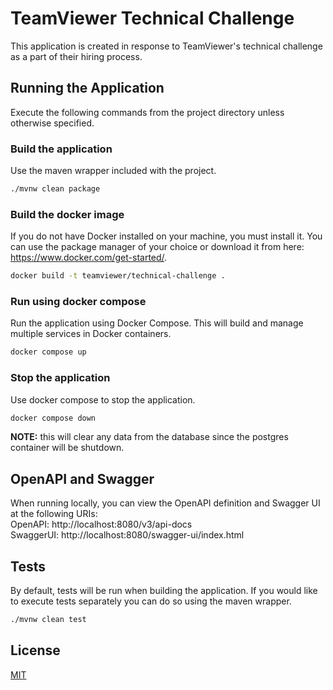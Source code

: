 # TeamViewer Technical Challenge

This application is created in response to TeamViewer's technical challenge 
as a part of their hiring process. 

## Running the Application

Execute the following commands from the project directory unless otherwise 
specified.

### Build the application

Use the maven wrapper included with the project.
```bash
./mvnw clean package
```

### Build the docker image

If you do not have Docker installed on your machine, you must install it. 
You can use the package manager of your choice or download it from here: 
https://www.docker.com/get-started/.
```bash
docker build -t teamviewer/technical-challenge .
```

### Run using docker compose

Run the application using Docker Compose. This will build and manage 
multiple services in Docker containers. 
```bash
docker compose up
```

### Stop the application

Use docker compose to stop the application. 
```bash
docker compose down
```
<strong>NOTE:</strong> this will clear any data from the database since the 
postgres container will be shutdown.

## OpenAPI and Swagger

When running locally, you can view the OpenAPI definition and Swagger UI at 
the following URIs:</br>
OpenAPI: http://localhost:8080/v3/api-docs
</br>
SwaggerUI: http://localhost:8080/swagger-ui/index.html

## Tests

By default, tests will be run when building the application. If you would 
like to execute tests separately you can do so using the maven wrapper.
```bash
./mvnw clean test
```

## License

[MIT](https://choosealicense.com/licenses/mit/)